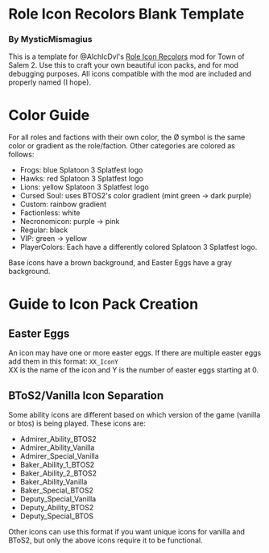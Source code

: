 # Role Icon Recolors Blank Template


### By MysticMismagius

This is a template for @AlchlcDvl's [Role Icon Recolors](https://github.com/AlchlcDvl/RoleIconRecolors) mod for Town of Salem 2. Use this to craft your own beautiful icon packs, and for mod debugging purposes. All icons compatible with the mod are included and properly named (I hope).

# Color Guide

For all roles and factions with their own color, the Ø symbol is the same color or gradient as the role/faction. Other categories are colored as follows:

- Frogs: blue Splatoon 3 Splatfest logo
- Hawks: red Splatoon 3 Splatfest logo
- Lions: yellow Splatoon 3 Splatfest logo
- Cursed Soul: uses BTOS2's color gradient (mint green -> dark purple)
- Custom: rainbow gradient
- Factionless: white
- Necronomicon: purple -> pink
- Regular: black
- VIP: green -> yellow
- PlayerColors: Each have a differently colored Splatoon 3 Splatfest logo.

Base icons have a brown background, and Easter Eggs have a gray background.

# Guide to Icon Pack Creation

## Easter Eggs
An icon may have one or more easter eggs. If there are multiple easter eggs add them in this format: `XX_IconY` <br>
XX is the name of the icon and Y is the number of easter eggs starting at 0.

## BToS2/Vanilla Icon Separation

Some ability icons are different based on which version of the game (vanilla or btos) is being played. These icons are:
  - Admirer_Ability_BTOS2
  - Admirer_Ability_Vanilla
  - Admirer_Special_Vanilla
  - Baker_Ability_1_BTOS2
  - Baker_Ability_2_BTOS2
  - Baker_Ability_Vanilla
  - Baker_Special_BTOS2
  - Deputy_Special_Vanilla
  - Deputy_Ability_BTOS2
  - Deputy_Special_BTOS

Other icons can use this format if you want unique icons for vanilla and BToS2, but only the above icons require it to be functional.
